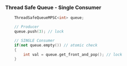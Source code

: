 ### Thread Safe Queue - Single Consumer

```cpp
    ThreadSafeQueueMPSC<int> queue;

    // Producer
    queue.push(3); // lock

    // SINGLE Consumer
    if(not queue.empty()) // atomic check
    {
        int val = queue.get_front_and_pop(); // lock
    }

```
